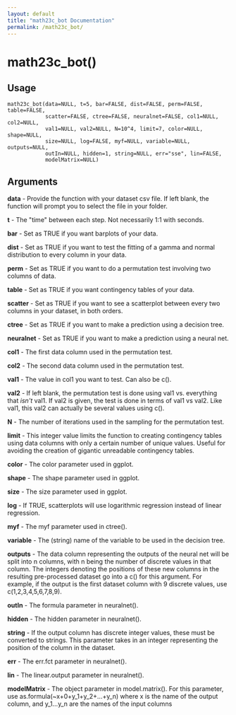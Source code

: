 ```yaml
---
layout: default
title: "math23c_bot Documentation"
permalink: /math23c_bot/
---
```


# math23c_bot()

## Usage

```
math23c_bot(data=NULL, t=5, bar=FALSE, dist=FALSE, perm=FALSE, table=FALSE,
            scatter=FALSE, ctree=FALSE, neuralnet=FALSE, col1=NULL, col2=NULL,
            val1=NULL, val2=NULL, N=10^4, limit=7, color=NULL, shape=NULL,
            size=NULL, log=FALSE, myf=NULL, variable=NULL, outputs=NULL,
            outIn=NULL, hidden=1, string=NULL, err="sse", lin=FALSE,
            modelMatrix=NULL)
```

## Arguments

**data** - Provide the function with your dataset csv file. If left blank, the function will prompt you to select the file in your folder.

**t** - The "time" between each step. Not necessarily 1:1 with seconds.  

**bar** - Set as TRUE if you want barplots of your data.

**dist** - Set as TRUE if you want to test the fitting of a gamma and normal distribution to every column in your data.

**perm** - Set as TRUE if you want to do a permutation test involving two columns of data.

**table** - Set as TRUE if you want contingency tables of your data.

**scatter** - Set as TRUE if you want to see a scatterplot between every two columns in your dataset, in both orders.

**ctree** - Set as TRUE if you want to make a prediction using a decision tree.

**neuralnet** - Set as TRUE if you want to make a prediction using a neural net.

**col1** - The first data column used in the permutation test.

**col2** - The second data column used in the permutation test.

**val1** - The value in col1 you want to test. Can also be c().  

**val2** - If left blank, the permutation test is done using val1 vs. everything that *isn't* val1. If val2 is given, the test is done in terms of val1 vs val2. Like val1, this val2 can actually be several values using c().

**N** - The number of iterations used in the sampling for the permutation test.

**limit** - This integer value limits the function to creating contingency tables using data columns with only a certain number of unique values. Useful for avoiding the creation of gigantic unreadable contingency tables.

**color** - The color parameter used in ggplot.

**shape** - The shape parameter used in ggplot.

**size** - The size parameter used in ggplot.

**log** - If TRUE, scatterplots will use logarithmic regression instead of linear regression.  

**myf** - The myf parameter used in ctree().

**variable** - The (string) name of the variable to be used in the decision tree.

**outputs** - The data column representing the outputs of the neural net will be split into n columns, with n being the number of discrete values in that column. The integers denoting the positions of these new columns in the resulting pre-processed dataset go into a c() for this argument. For example, if the output is the first dataset column with 9 discrete values, use c(1,2,3,4,5,6,7,8,9).

**outIn** - The formula parameter in neuralnet().

**hidden** - The hidden parameter in neuralnet().

**string** - If the output column has discrete integer values, these must be converted to strings. This parameter takes in an integer representing the position of the column in the dataset.

**err** - The err.fct parameter in neuralnet().

**lin** - The linear.output parameter in neuralnet().

**modelMatrix** - The object parameter in model.matrix(). For this parameter, use as.formula(~x+0+y_1+y_2+...+y_n) where x is the name of the output column, and y_1...y_n are the names of the input columns
